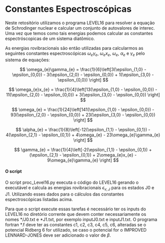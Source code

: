 # Constantes Espectroscópicas

Neste retositório utilizamos o programa LEVEL16 para resolver a equação
de Schrodinger nuclear e calcular um conjunto de autovalores de interec.
Uma vez que temos como tais energias podemos calcular as constantes espectróscopicas
de um sistema diatômico.

As energias rovibracionais são então utilizadas para calcularmos as 
seguintes constantes espectroscópicas $\omega_{e}\gamma_{e}$, $\omega_{e}x_{e}$,
$\omega_{e}$, $\alpha_{e}$ e $\gamma_{e}$ pelo sistema de equações:

$$
\omega_{e}\gamma_{e} = \frac{1}{6}\left[3(\epsilon_{1,0} - \epsilon_{0,0}) - 3(\epsilon_{2,0} - \epsilon_{0,0}) + 1(\epsilon_{3,0} - \epsilon_{0,0}) \right]
$$ 

$$
\omega_{e}x_{e} = \frac{1}{4}\left[13(\epsilon_{1,0} - \epsilon_{0,0}) - 11(\epsilon_{2,0} - \epsilon_{0,0}) + 3(\epsilon_{3,0} - \epsilon_{0,0}) \right]
$$ 

$$
\omega_{e} = \frac{1}{24}\left[141(\epsilon_{1,0} - \epsilon_{0,0}) - 93(\epsilon_{2,0} - \epsilon_{0,0}) + 23(\epsilon_{3,0} - \epsilon_{0,0}) \right]
$$ 

$$
\alpha_{e} = \frac{1}{8}\left[-12(\epsilon_{1,1} - \epsilon_{0,1}) - 4(\epsilon_{2,1} - \epsilon_{0,1}) + 4\omega_{e} - 23\omega_{e}\gamma_{e} \right]
$$ 

$$
\gamma_{e} = \frac{1}{4}\left[-2(\epsilon_{1,1} - \epsilon_{0,1}) + (\epsilon_{2,1} - \epsilon_{0,1}) + 2\omega_{e}x_{e} - 9\omega_{e}\gamma_{e} \right]
$$ 

#### O script

O script proc_Level16.py executa o código do LEVEL16 gerando o executável e calcula
as energias rovibracionais $\epsilon_{\nu, J}$ para os estados J0 e J1. Utilizando
esses dados para o cálculos das constantes espectroscópicas listadas acima.

Para que o script execute essas tarefas é necessário ter os inputs do LEVEL16 no 
diretório corrente que devem conter necessariamente os nomes */J0.txt e *J1.txt,
por exemplo inputJ0.txt e inputJ1.txt. O programa fortran *.f deve ter as constantes c1, c2, c3, c4, c5, c6, 
alteradas se o potencial Ridberg 6 for utilizado, se caso o potencial for o 
IMPROVED LENNARD-JONES deve ser adicionado o valor de $\beta$.  







